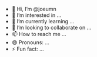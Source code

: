 - 👋 Hi, I’m @joeumn
- 👀 I’m interested in ...
- 🌱 I’m currently learning ...
- 💞️ I’m looking to collaborate on ...
- 📫 How to reach me ...
- 😄 Pronouns: ...
- ⚡ Fun fact: ...

<!---
joeumn/joeumn is a ✨ special ✨ repository because its `README.md` (this file) appears on your GitHub profile.
You can click the Preview link to take a look at your changes.
--->
